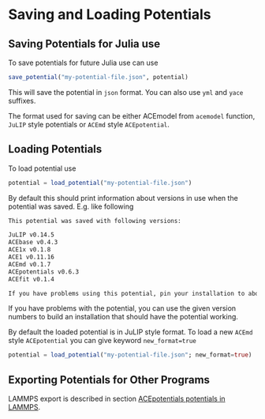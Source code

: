 # Saving and Loading Potentials

## Saving Potentials for Julia use

To save potentials for future Julia use can use

```julia
save_potential("my-potential-file.json", potential)
```

This will save the potential in `json` format. You can also use `yml` and `yace` suffixes.

The format used for saving can be either ACEmodel from `acemodel` function, `JuLIP` style potentials or `ACEmd` style `ACEpotential`.

## Loading Potentials

To load potential use

```julia
potential = load_potential("my-potential-file.json")
```

By default this should print information about versions in use when the potential was saved. E.g. like following

```txt
This potential was saved with following versions:

JuLIP v0.14.5
ACEbase v0.4.3
ACE1x v0.1.8
ACE1 v0.11.16
ACEmd v0.1.7
ACEpotentials v0.6.3
ACEfit v0.1.4

If you have problems using this potential, pin your installation to above versions.
```

If you have problems with the potential, you can use the given version numbers to build an installation that should have the potential working.

By default the loaded potential is in JuLIP style format. To load a new `ACEmd` style `ACEpotential` you can give keyword `new_format=true`

```julia
potential = load_potential("my-potential-file.json"; new_format=true)
```

## Exporting Potentials for Other Programs

LAMMPS export is described in section [ACEpotentials potentials in LAMMPS](@ref).